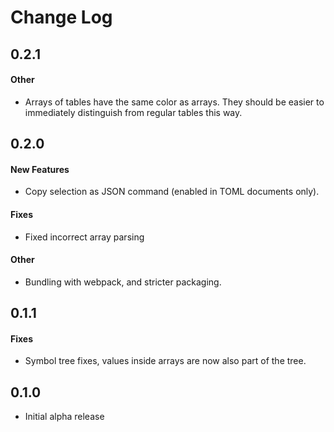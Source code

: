 # Change Log

## 0.2.1

#### Other
- Arrays of tables have the same color as arrays. They should be easier to immediately distinguish from regular tables this way.

## 0.2.0

#### New Features
- Copy selection as JSON command (enabled in TOML documents only).

#### Fixes
- Fixed incorrect array parsing

#### Other
- Bundling with webpack, and stricter packaging.

## 0.1.1

#### Fixes
- Symbol tree fixes, values inside arrays are now also part of the tree.

## 0.1.0
- Initial alpha release